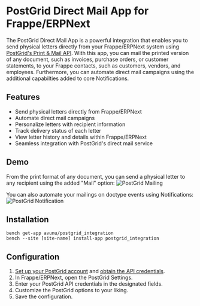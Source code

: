 # PostGrid Direct Mail App for Frappe/ERPNext

The PostGrid Direct Mail App is a powerful integration that enables you to send physical letters directly from your Frappe/ERPNext system using [PostGrid's Print & Mail API](https://www.postgrid.com/ref/avunu). With this app, you can mail the printed version of any document, such as invoices, purchase orders, or customer statements, to your Frappe contacts, such as customers, vendors, and employees. Furthermore, you can automate direct mail campaigns using the additional capabilties added to core Notifications.

## Features

- Send physical letters directly from Frappe/ERPNext
- Automate direct mail campaigns
- Personalize letters with recipient information
- Track delivery status of each letter
- View letter history and details within Frappe/ERPNext
- Seamless integration with PostGrid's direct mail service

## Demo

From the print format of any document, you can send a physical letter to any recipient using the added "Mail" option:
![PostGrid Mailing](https://github.com/Avunu/postgrid_integration/assets/4996285/58ed1243-c0fe-4bef-9280-665d82e2ecf8)

You can also automate your mailings on doctype events using Notifications:
![PostGrid Notification](https://github.com/Avunu/postgrid_integration/assets/4996285/f6988376-aec3-4731-9ad5-eb249827d389)

## Installation

```
bench get-app avunu/postgrid_integration
bench --site [site-name] install-app postgrid_integration
```

## Configuration

1. [Set up your PostGrid account](https://www.postgrid.com/ref/avunu) and [obtain the API credentials](https://dashboard.postgrid.com/dashboard/settings).
2. In Frappe/ERPNext, open the PostGrid Settings.
3. Enter your PostGrid API credentials in the designated fields.
4. Customize the PostGrid options to your liking.
5. Save the configuration.
